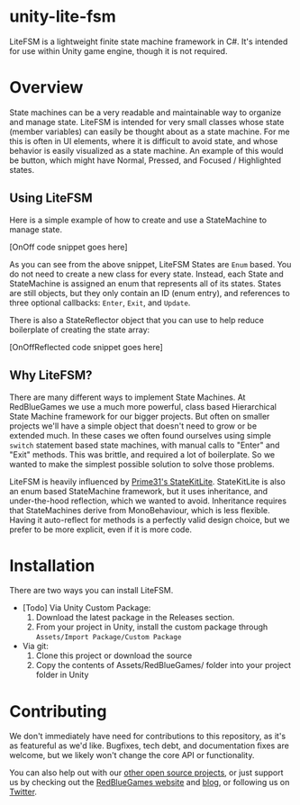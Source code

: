 # unity-lite-fsm
LiteFSM is a lightweight finite state machine framework in C#. It's intended for use within Unity game engine, though it is not required.

# Overview
State machines can be a very readable and maintainable way to organize and manage state. LiteFSM is intended for very small classes whose state (member variables) can easily be thought about as a state machine. For me this is often in UI elements, where it is difficult to avoid state, and whose behavior is easily visualized as a state machine. An example of this would be button, which might have Normal, Pressed, and Focused / Highlighted states.

## Using LiteFSM
Here is a simple example of how to create and use a StateMachine to manage state.

[OnOff code snippet goes here]

As you can see from the above snippet, LiteFSM States are `Enum` based. You do not need to create a new class for every state. Instead, each State and StateMachine is assigned an enum that represents all of its states. States are still objects, but they only contain an ID (enum entry), and references to three optional callbacks: `Enter`, `Exit`, and `Update`.

There is also a StateReflector object that you can use to help reduce boilerplate of creating the state array:

[OnOffReflected code snippet goes here]

## Why LiteFSM?
There are many different ways to implement State Machines. At RedBlueGames we use a much more powerful, class based Hierarchical State Machine framework for our bigger projects. But often on smaller projects we'll have a simple object that doesn't need to grow or be extended much. In these cases we often found ourselves using simple `switch` statement based state machines, with manual calls to "Enter" and "Exit" methods. This was brittle, and required a lot of boilerplate. So we wanted to make the simplest possible solution to solve those problems.

LiteFSM is heavily influenced by [Prime31's StateKitLite](https://github.com/prime31/StateKit/blob/master/Assets/StateKit/StateKitLite.cs). StateKitLite is also an enum based StateMachine framework, but it uses inheritance, and under-the-hood reflection, which we wanted to avoid. Inheritance requires that StateMachines derive from MonoBehaviour, which is less flexible. Having it auto-reflect for methods is a perfectly valid design choice, but we prefer to be more explicit, even if it is more code.

# Installation
There are two ways you can install LiteFSM.
* [Todo] Via Unity Custom Package:
  1. Download the latest package in the Releases section.
  2. From your project in Unity, install the custom package through `Assets/Import Package/Custom Package`
* Via git:
  1. Clone this project or download the source
  2. Copy the contents of Assets/RedBlueGames/ folder into your project folder in Unity

# Contributing
We don't immediately have need for contributions to this repository, as it's as featureful as we'd like. Bugfixes, tech debt, and documentation fixes are welcome, but we likely won't change the core API or functionality.

You can also help out with our [other open source projects](https://github.com/redbluegames), or just support us by checking out the [RedBlueGames website](http://redbluegames.com/) and [blog](http://blog.redbluegames.com/), or following us on [Twitter](https://twitter.com/redbluegames).
